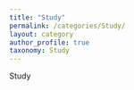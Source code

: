 ```yaml
---
title: "Study"
permalink: /categories/Study/
layout: category
author_profile: true
taxonomy: Study
---
```


Study
